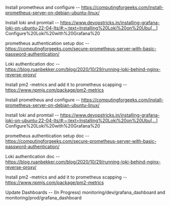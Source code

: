 Install prometheus and configure --
https://computingforgeeks.com/install-prometheus-server-on-debian-ubuntu-linux/


Install loki and promtail --
https://www.devopstricks.in/installing-grafana-loki-on-ubuntu-22-04-lts/#:~:text=Installing%20Loki%20on%20Ubu[…]
Configure%20Loki%20with%20Grafana%20


prometheus authentication setup doc --
https://computingforgeeks.com/secure-prometheus-server-with-basic-password-authentication/


Loki authentication doc --
https://blog.ruanbekker.com/blog/2020/10/29/running-loki-behind-nginx-reverse-proxy/


Install pm2 -metrics and add it to prometheus scapping --
https://www.npmjs.com/package/pm2-metrics


Install prometheus and configure --
https://computingforgeeks.com/install-prometheus-server-on-debian-ubuntu-linux/


Install loki and promtail --
https://www.devopstricks.in/installing-grafana-loki-on-ubuntu-22-04-lts/#:~:text=Installing%20Loki%20on%20Ubu[…]
Configure%20Loki%20with%20Grafana%20


prometheus authentication setup doc --
https://computingforgeeks.com/secure-prometheus-server-with-basic-password-authentication/


Loki authentication doc --
https://blog.ruanbekker.com/blog/2020/10/29/running-loki-behind-nginx-reverse-proxy/


Install pm2 -metrics and add it to prometheus scapping --
https://www.npmjs.com/package/pm2-metrics

Update Dashboards -- (In Progress)
monitoring/dev/grafana_dashboard and  monitoring/prod/grafana_dashboard

